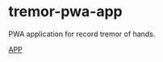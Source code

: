 # tremor-pwa-app
PWA application for record tremor of hands.

[APP](https://yaricp.github.io/tremor-pwa-app/src)
